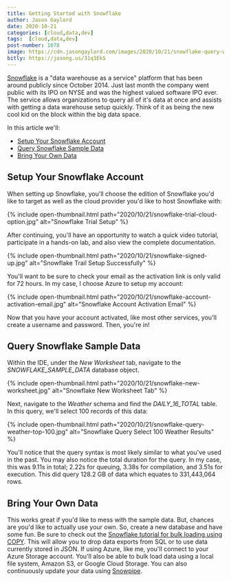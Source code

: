 ```yaml
---
title: Getting Started with Snowflake
author: Jason Gaylord
date: 2020-10-21
categories: [cloud,data,dev]
tags:  [cloud,data,dev]
post-number: 1078
image: https://cdn.jasongaylord.com/images/2020/10/21/snowflake-query-weather-top-100.jpg
bitly: https://jasong.us/31q1EkS
---
```


[Snowflake](https://jasong.us/3kiZ4ol) is a "data warehouse as a service" platform that has been around publicly since October 2014. Just last month the company went public with its IPO on NYSE and was the highest valued software IPO ever. The service allows organizations to query all of it's data at once and assists with getting a data warehouse setup quickly. Think of it as being the new cool kid on the block within the big data space. 

In this article we'll:
- [Setup Your Snowflake Account](#Setup-Your-Snowflake-Account)
- [Query Snowflake Sample Data](#Query-Snowflake-Sample-Data)
- [Bring Your Own Data](#Bring-Your-Own-Data)

## Setup Your Snowflake Account
When setting up Snowflake, you'll choose the edition of Snowflake you'd like to target as well as the cloud provider you'd like to host Snowflake with:

{% include open-thumbnail.html path="2020/10/21/snowflake-trial-cloud-option.jpg" alt="Snowflake Trial Setup" %}

After continuing, you'll have an opportunity to watch a quick video tutorial, participate in a hands-on lab, and also view the complete documentation.

{% include open-thumbnail.html path="2020/10/21/snowflake-signed-up.jpg" alt="Snowflake Trail Setup Successfully" %}

You'll want to be sure to check your email as the activation link is only valid for 72 hours. In my case, I choose Azure to setup my account:

{% include open-thumbnail.html path="2020/10/21/snowflake-account-activation-email.jpg" alt="Snowflake Account Activation Email" %}

Now that you have your account activated, like most other services, you'll create a username and password. Then, you're in!

## Query Snowflake Sample Data
Within the IDE, under the _New Worksheet_ tab, navigate to the *SNOWFLAKE_SAMPLE_DATA* database object.

{% include open-thumbnail.html path="2020/10/21/snowflake-new-worksheet.jpg" alt="Snowflake New Worksheet Tab" %}

Next, navigate to the _Weather_ schema and find the *DAILY_16_TOTAL* table. In this query, we'll select 100 records of this data:

{% include open-thumbnail.html path="2020/10/21/snowflake-query-weather-top-100.jpg" alt="Snowflake Query Select 100 Weather Results" %}

You'll notice that the query syntax is most likely similar to what you've used in the past. You may also notice the total duration for the query. In my case, this was 9.11s in total; 2.22s for queuing, 3.38s for compilation, and 3.51s for execution. This did query 128.2 GB of data which equates to 331,443,064 rows.

## Bring Your Own Data
This works great if you'd like to mess with the sample data. But, chances are you'd like to actually use your own. So, create a new database and have some fun. Be sure to check out the [Snowflake tutorial for bulk loading using COPY](https://jasong.us/2Hk0WP5). This will allow you to drop data exports from SQL or to use data currently stored in JSON. If using Azure, like me, you'll connect to your Azure Storage account. You'll also be able to bulk load data using a local file system, Amazon S3, or Google Cloud Storage. You can also continuously update your data using [Snowpipe](https://jasong.us/2Te3SiR).